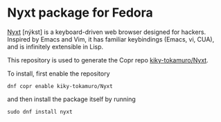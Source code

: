 # Nyxt package for Fedora

[Nyxt](https://nyxt.atlas.engineer/) [nýkst] is a keyboard-driven web browser designed for hackers. Inspired by Emacs and Vim, it has familiar keybindings (Emacs, vi, CUA), and is infinitely extensible in Lisp.

This repository is used to generate the Copr repo [kiky-tokamuro/Nyxt](https://copr.fedorainfracloud.org/coprs/kiky-tokamuro/Nyxt/).

To install, first enable the repository
```
dnf copr enable kiky-tokamuro/Nyxt 
```

and then install the package itself by running
```
sudo dnf install nyxt
```
